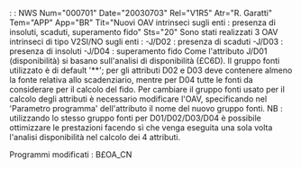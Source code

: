  :  : NWS Num="000701" Date="20030703" Rel="V1R5" Atr="R. Garatti" Tem="APP" App="BR" Tit="Nuovi OAV intrinseci sugli enti :  presenza di      insoluti, scaduti, superamento fido" Sts="20"
Sono stati realizzati 3 OAV intrinseci di tipo V2SI/NO sugli enti : 
-J/D02 :  presenza di scaduti
-J/D03 :  presenza di insoluti
-J/D04 :  superamento fido
Come l'attributo J/D01 (disponibilità) si basano sull'analisi di disponibilità (£C6D).
Il gruppo fonti utilizzato è di default '**'; per gli attributi D02 e D03 deve contenere almeno la fonte relativa allo scadenziario, mentre per D04 tutte le fonti da considerare per il calcolo del
fido.
Per cambiare il gruppo fonti usato per il calcolo degli attributi è necessario modificare l'OAV, specificando nel 'Parametro programma' dell'attributo il nome del nuovo gruppo fonti.
NB :  utilizzando lo stesso gruppo fonti per D01/D02/D03/D04 è possibile ottimizzare le prestazioni facendo sì che venga eseguita una sola volta l'analisi disponibilità nel calcolo dei 4 attributi.

Programmi modificati :  B£OA_CN

